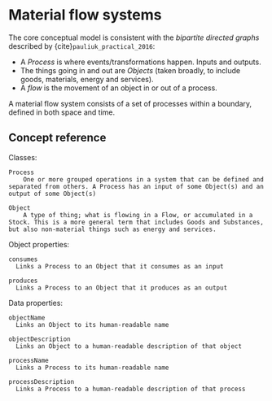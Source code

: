 # Material flow systems

The core conceptual model is consistent with the *bipartite directed graphs* described by {cite}`pauliuk_practical_2016`:
- A *Process* is where events/transformations happen. Inputs and outputs.
- The things going in and out are *Objects* (taken broadly, to include goods, materials, energy and services).
- A *flow* is the movement of an object in or out of a process.

A material flow system consists of a set of processes within a boundary, defined in both space and time. 

## Concept reference

Classes:

```{glossary}
Process
    One or more grouped operations in a system that can be defined and separated from others. A Process has an input of some Object(s) and an output of some Object(s)

Object
    A type of thing; what is flowing in a Flow, or accumulated in a Stock. This is a more general term that includes Goods and Substances, but also non-material things such as energy and services.
```

Object properties:

```{glossary}
consumes
  Links a Process to an Object that it consumes as an input

produces
  Links a Process to an Object that it produces as an output
```

Data properties:

```{glossary}
objectName
  Links an Object to its human-readable name

objectDescription
  Links an Object to a human-readable description of that object

processName
  Links a Process to its human-readable name

processDescription
  Links a Process to a human-readable description of that process
```
